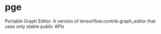 # pge
Portable Graph Editor: A version of tensorflow.contrib.graph_editor that uses only stable public APIs
